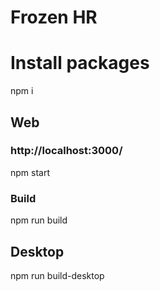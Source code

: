 # Frozen HR

# Install packages

npm i

## Web

### http://localhost:3000/

npm start

### Build

npm run build

## Desktop

npm run build-desktop
